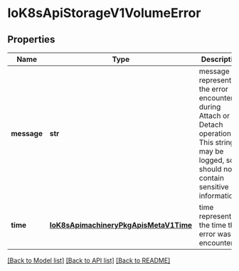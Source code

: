 # IoK8sApiStorageV1VolumeError

## Properties
Name | Type | Description | Notes
------------ | ------------- | ------------- | -------------
**message** | **str** | message represents the error encountered during Attach or Detach operation. This string may be logged, so it should not contain sensitive information. | [optional] 
**time** | [**IoK8sApimachineryPkgApisMetaV1Time**](IoK8sApimachineryPkgApisMetaV1Time.md) | time represents the time the error was encountered. | [optional] 

[[Back to Model list]](../README.md#documentation-for-models) [[Back to API list]](../README.md#documentation-for-api-endpoints) [[Back to README]](../README.md)


